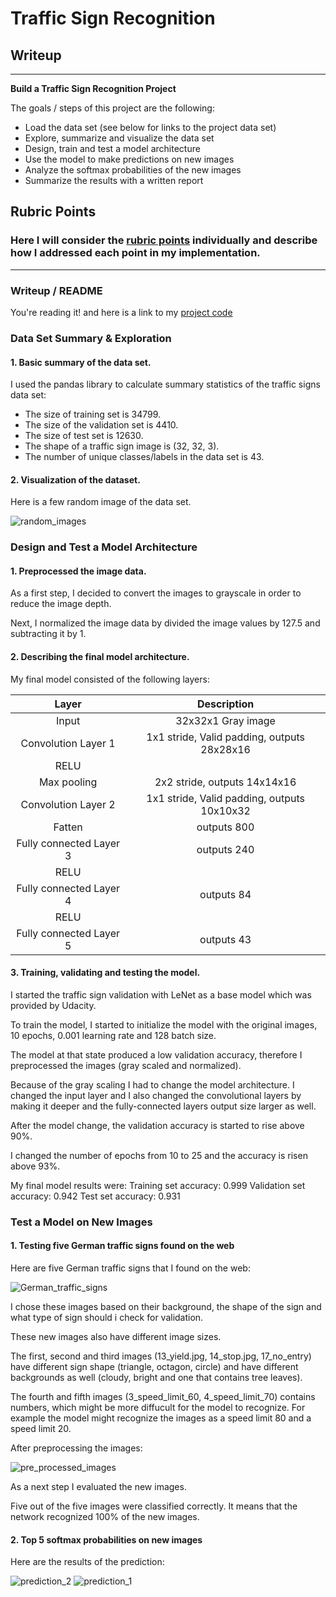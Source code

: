 # **Traffic Sign Recognition** 

## Writeup

---

**Build a Traffic Sign Recognition Project**

The goals / steps of this project are the following:
* Load the data set (see below for links to the project data set)
* Explore, summarize and visualize the data set
* Design, train and test a model architecture
* Use the model to make predictions on new images
* Analyze the softmax probabilities of the new images
* Summarize the results with a written report


## Rubric Points
### Here I will consider the [rubric points](https://review.udacity.com/#!/rubrics/481/view) individually and describe how I addressed each point in my implementation.  

---
### Writeup / README

You're reading it! and here is a link to my [project code](https://github.com/IZAR23537/CarND-TrafficSignClassifier-P2/blob/master/Traffic_Sign_Classifier.ipynb)

### Data Set Summary & Exploration

#### 1. Basic summary of the data set. 

I used the pandas library to calculate summary statistics of the traffic
signs data set:

* The size of training set is 34799.
* The size of the validation set is 4410.
* The size of test set is 12630.
* The shape of a traffic sign image is (32, 32, 3).
* The number of unique classes/labels in the data set is 43.

#### 2. Visualization of the dataset.

Here is a few random image of the data set.

![random_images](/write_up_images/image1.JPG)

### Design and Test a Model Architecture

#### 1. Preprocessed the image data. 

As a first step, I decided to convert the images to grayscale in order to reduce the image depth.

Next, I normalized the image data by divided the image values by 127.5 and subtracting it by 1.

#### 2. Describing the final model architecture.

My final model consisted of the following layers:

| Layer 				 |     Description								| 
|:----------------------:|:--------------------------------------------:| 
| Input					 | 32x32x1 Gray image 							| 
| Convolution Layer 1  	 | 1x1 stride, Valid padding, outputs 28x28x16 	|
| RELU					 |												|
| Max pooling			 | 2x2 stride,  outputs 14x14x16 				|
| Convolution Layer 2    | 1x1 stride, Valid padding, outputs 10x10x32 	|
| Fatten				 | outputs 800 									|
| Fully connected Layer 3| outputs 240 									|
| RELU					 | 												|
| Fully connected Layer 4| outputs 84 									|
| RELU					 | 												|
| Fully connected Layer 5| outputs 43 									|
 

#### 3. Training, validating and testing the model. 

I started the traffic sign validation with LeNet as a base model which was provided by Udacity.

To train the model, I started to initialize the model with the original images, 10 epochs, 0.001 learning rate and 128 batch size.

The model at that state produced a low validation accuracy, therefore I preprocessed the images (gray scaled and normalized).

Because of the gray scaling I had to change the model architecture. I changed the input layer and I also changed the convolutional layers by making it deeper and the fully-connected layers output size larger as well.

After the model change, the validation accuracy is started to rise above 90%. 

I changed the number of epochs from 10 to 25 and the accuracy is risen above 93%.

My final model results were:
    Training set accuracy: 0.999
    Validation set accuracy: 0.942
    Test set accuracy: 0.931
    

### Test a Model on New Images

#### 1. Testing five German traffic signs found on the web

Here are five German traffic signs that I found on the web:

![German_traffic_signs](/write_up_images/image2.JPG)

I chose these images based on their background, the shape of the sign and what type of sign should i check for validation.

These new images also have different image sizes.

The first, second and third images (13_yield.jpg, 14_stop.jpg, 17_no_entry) have different sign shape (triangle, octagon, circle) and  have different backgrounds as well (cloudy, bright and one that contains tree leaves).

The fourth and fifth images (3_speed_limit_60, 4_speed_limit_70) contains numbers, which might be more diffucult for the model to recognize. For example the model might recognize the images as a speed limit 80 and a speed limit 20.


After preprocessing the images:

![pre_processed_images](/write_up_images/image3.JPG)

As a next step I evaluated the new images. 

Five out of the five images were classified correctly. It means that the network recognized 100% of the new images.

#### 2. Top 5 softmax probabilities on new images

Here are the results of the prediction:

![prediction_2](/write_up_images/image4.JPG) ![prediction_1](/write_up_images/image5.JPG) 